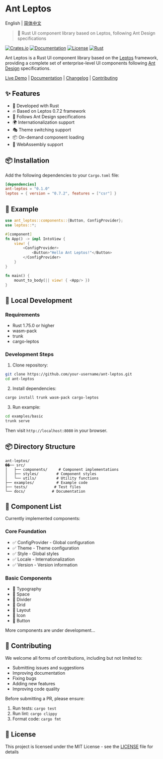 # Ant Leptos

English | [简体中文](./README.md)

> 🦀 Rust UI component library based on Leptos, following Ant Design specifications

[![Crates.io](https://img.shields.io/crates/v/ant-leptos.svg)](https://crates.io/crates/ant-leptos)
[![Documentation](https://docs.rs/ant-leptos/badge.svg)](https://docs.rs/ant-leptos)
[![License](https://img.shields.io/crates/l/ant-leptos.svg)](LICENSE)
[![Rust](https://github.com/ant-leptos/ant-leptos/workflows/CI/badge.svg)](https://github.com/ant-leptos/ant-leptos/actions)

Ant Leptos is a Rust UI component library based on the [Leptos](https://leptos.dev/) framework, providing a complete set of enterprise-level UI components following [Ant Design](https://ant.design/) specifications.

[Live Demo](https://ant-leptos.github.io) | [Documentation](https://ant-leptos.github.io/docs) | [Changelog](./CHANGELOG.md) | [Contributing](./CONTRIBUTING.md)

## ✨ Features

- 🦀 Developed with Rust
- 🔥 Based on Leptos 0.7.2 framework
- 🎨 Follows Ant Design specifications
- 🌍 Internationalization support
- 🎭 Theme switching support
- 📦 On-demand component loading
- 🚀 WebAssembly support

## 📦 Installation

Add the following dependencies to your `Cargo.toml` file:

```toml
[dependencies]
ant-leptos = "0.1.0"
leptos = { version = "0.7.2", features = ["csr"] }
```

## 🔨 Example

```rust
use ant_leptos::components::{Button, ConfigProvider};
use leptos::*;

#[component]
fn App() -> impl IntoView {
    view! {
        <ConfigProvider>
            <Button>"Hello Ant Leptos!"</Button>
        </ConfigProvider>
    }
}

fn main() {
    mount_to_body(|| view! { <App/> })
}
```

## 🔨 Local Development

### Requirements

- Rust 1.75.0 or higher
- wasm-pack
- trunk
- cargo-leptos

### Development Steps

1. Clone repository:
```bash
git clone https://github.com/your-username/ant-leptos.git
cd ant-leptos
```

2. Install dependencies:
```bash
cargo install trunk wasm-pack cargo-leptos
```

3. Run example:
```bash
cd examples/basic
trunk serve
```

Then visit `http://localhost:8080` in your browser.

## 📦 Directory Structure

```
ant-leptos/
��── src/
│   ├── components/     # Component implementations
│   ├── styles/        # Component styles
│   └── utils/         # Utility functions
├── examples/          # Example code
├── tests/            # Test files
└── docs/            # Documentation
```

## 🔨 Component List

Currently implemented components:

### Core Foundation
- ✅ ConfigProvider - Global configuration
- ✅ Theme - Theme configuration
- ✅ Style - Global styles
- ✅ Locale - Internationalization
- ✅ Version - Version information

### Basic Components
- 🚧 Typography
- 🚧 Space
- 🚧 Divider
- 🚧 Grid
- 🚧 Layout
- 🚧 Icon
- 🚧 Button

More components are under development...

## 🤝 Contributing

We welcome all forms of contributions, including but not limited to:

- Submitting issues and suggestions
- Improving documentation
- Fixing bugs
- Adding new features
- Improving code quality

Before submitting a PR, please ensure:

1. Run tests: `cargo test`
2. Run lint: `cargo clippy`
3. Format code: `cargo fmt`

## 📝 License

This project is licensed under the MIT License - see the [LICENSE](LICENSE) file for details
